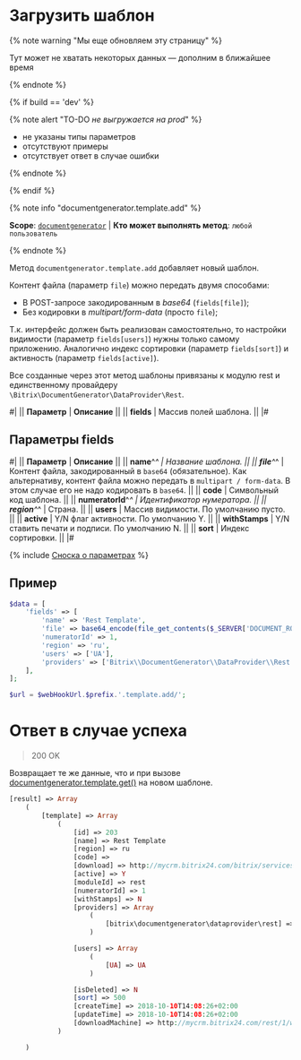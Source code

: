 # Загрузить шаблон

{% note warning "Мы еще обновляем эту страницу" %}

Тут может не хватать некоторых данных — дополним в ближайшее время

{% endnote %}

{% if build == 'dev' %}

{% note alert "TO-DO _не выгружается на prod_" %}

- не указаны типы параметров
- отсутствуют примеры
- отсутствует ответ в случае ошибки

{% endnote %}

{% endif %}

{% note info "documentgenerator.template.add" %}

**Scope**: [`documentgenerator`](../../scopes/permissions.md) | **Кто может выполнять метод**: `любой пользователь`

{% endnote %}

Метод `documentgenerator.template.add` добавляет новый шаблон. 

Контент файла (параметр `file`) можно передать двумя способами:
- В POST-запросе закодированным в *base64* (`fields[file]`);
- Без кодировки в *multipart/form-data* (просто `file`);

Т.к. интерфейс должен быть реализован самостоятельно, то настройки видимости (параметр `fields[users]`) нужны только самому приложению. Аналогично индекс сортировки (параметр `fields[sort]`) и активность (параметр `fields[active]`).

Все созданные через этот метод шаблоны привязаны к модулю rest и единственному провайдеру `\Bitrix\DocumentGenerator\DataProvider\Rest`.

#|
|| **Параметр** | **Описание** ||
|| **fields** | Массив полей шаблона. ||
|#

## Параметры fields

#|
|| **Параметр** | **Описание** ||
|| **name**^*^ | Название шаблона. ||
|| **file**^*^ | Контент файла, закодированный в `base64` (обязательное). Как альтернативу, контент файла можно передать в `multipart / form-data`. В этом случае его не надо кодировать в `base64`. ||
|| **code** | Символьный код шаблона. ||
|| **numeratorId**^*^ | Идентификатор нумератора. ||
|| **region**^*^ | Страна. ||
|| **users** | Массив видимости. По умолчанию пусто. ||
|| **active** | Y/N флаг активности. По умолчанию Y. ||
|| **withStamps** | Y/N ставить печати и подписи. По умолчанию N. ||
|| **sort** | Индекс сортировки. ||
|#

{% include [Сноска о параметрах](../../../_includes/required.md) %}

## Пример

```php
$data = [
    'fields' => [
        'name' => 'Rest Template',
        'file' => base64_encode(file_get_contents($_SERVER['DOCUMENT_ROOT'].'/upload/rest_template.docx')),
        'numeratorId' => 1,
        'region' => 'ru',
        'users' => ['UA'],
        'providers' => ['Bitrix\\DocumentGenerator\\DataProvider\\Rest'],
    ],
];

$url = $webHookUrl.$prefix.'.template.add/';
```

# Ответ в случае успеха

> 200 OK

Возвращает те же данные, что и при вызове [documentgenerator.template.get()](./document-generator-template-get.md) на новом шаблоне. 

```php
[result] => Array
    (
        [template] => Array
            (
                [id] => 203
                [name] => Rest Template
                [region] => ru
                [code] =>
                [download] => http://mycrm.bitrix24.com/bitrix/services/main/ajax.php?action=documentgenerator.template.download&id=203&ts=1539173306
                [active] => Y
                [moduleId] => rest
                [numeratorId] => 1
                [withStamps] => N
                [providers] => Array
                    (
                        [bitrix\documentgenerator\dataprovider\rest] => bitrix\documentgenerator\dataprovider\rest
                    )

                [users] => Array
                    (
                        [UA] => UA
                    )

                [isDeleted] => N
                [sort] => 500
                [createTime] => 2018-10-10T14:08:26+02:00
                [updateTime] => 2018-10-10T14:08:26+02:00
                [downloadMachine] => http://mycrm.bitrix24.com/rest/1/webhookkey/documentgenerator.template.download/?token=documentgenerator%7CYWN0a // тут длинная ссылка
            )

    )
```